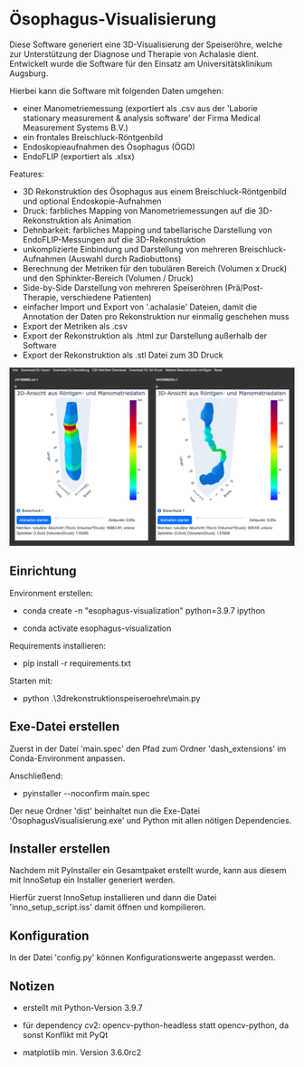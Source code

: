 # Ösophagus-Visualisierung

Diese Software generiert eine 3D-Visualisierung der Speiseröhre, welche zur Unterstützung der Diagnose und Therapie von Achalasie dient. Entwickelt wurde die Software für den Einsatz am Universitätsklinikum Augsburg.

Hierbei kann die Software mit folgenden Daten umgehen: 
- einer Manometriemessung (exportiert als .csv aus der 'Laborie stationary measurement & analysis software' der Firma Medical Measurement Systems B.V.)
- ein frontales Breischluck-Röntgenbild
- Endoskopieaufnahmen des Ösophagus (ÖGD)
- EndoFLIP (exportiert als .xlsx)

Features:
- 3D Rekonstruktion des Ösophagus aus einem Breischluck-Röntgenbild und optional Endoskopie-Aufnahmen
- Druck: farbliches Mapping von Manometriemessungen auf die 3D-Rekonstruktion als Animation
- Dehnbarkeit: farbliches Mapping und tabellarische Darstellung von EndoFLIP-Messungen auf die 3D-Rekonstruktion 
- unkomplizierte Einbindung und Darstellung von mehreren Breischluck-Aufnahmen (Auswahl durch Radiobuttons)
- Berechnung der Metriken für den tubulären Bereich (Volumen x Druck) und den Sphinkter-Bereich (Volumen / Druck)
- Side-by-Side Darstellung von mehreren Speiseröhren (Prä/Post-Therapie, verschiedene Patienten)
- einfacher Import und Export von '.achalasie' Dateien, damit die Annotation der Daten pro Rekonstruktion nur einmalig geschehen muss 
- Export der Metriken als .csv 
- Export der Rekonstruktion als .html zur Darstellung außerhalb der Software
- Export der Rekonstruktion als .stl Datei zum 3D Druck
  
![Beispiel: Visualisierung zweier Speiseröhren](https://github.com/Alici96/myrepo/blob/main/Demo1.png?raw=true)


## Einrichtung

Environment erstellen:

- conda create -n "esophagus-visualization" python=3.9.7 ipython

- conda activate esophagus-visualization

  

Requirements installieren:

- pip install -r requirements.txt

  

Starten mit:

- python .\3drekonstruktionspeiseroehre\main.py

  

## Exe-Datei erstellen

Zuerst in der Datei 'main.spec' den Pfad zum Ordner 'dash_extensions' im Conda-Environment anpassen.

  

Anschließend:

  

- pyinstaller --noconfirm main.spec

  

Der neue Ordner 'dist' beinhaltet nun die Exe-Datei 'ÖsophagusVisualisierung.exe' und Python mit allen nötigen Dependencies.

  

## Installer erstellen

Nachdem mit PyInstaller ein Gesamtpaket erstellt wurde, kann aus diesem mit InnoSetup ein Installer generiert werden.

Hierfür zuerst InnoSetup installieren und dann die Datei 'inno_setup_script.iss' damit öffnen und kompilieren.

  

## Konfiguration

In der Datei 'config.py' können Konfigurationswerte angepasst werden.

  

## Notizen

- erstellt mit Python-Version 3.9.7

- für dependency cv2: opencv-python-headless statt opencv-python, da sonst Konflikt mit PyQt

- matplotlib min. Version 3.6.0rc2
